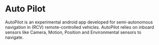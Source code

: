 # Auto Pilot

AutoPilot is an experimental android app developed for semi-autonomous navigation in (RCV) remote-controlled vehicles.
AutoPilot relies on inboard sensors like Camera, Motion, Position and Environmental sensors to navigate.

